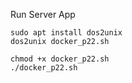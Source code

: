 Run Server App
```
sudo apt install dos2unix
dos2unix docker_p22.sh

chmod +x docker_p22.sh
./docker_p22.sh
```